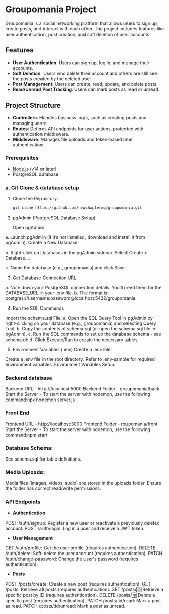 # Groupomania Project

Groupomania is a social networking platform that allows users to sign up, create posts, and interact with each other. The project includes features like user authentication, post creation, and soft deletion of user accounts.

## Features
- **User Authentication**: Users can sign up, log in, and manage their accounts.
- **Soft Deletion**: Users who delete their account and others are still see the posts created by the deleted user.
- **Post Management**: Users can create, read, update, and delete posts.
- **Read/Unread Post Tracking**: Users can mark posts as read or unread.

## Project Structure
- **Controllers**: Handles business logic, such as creating posts and managing users.
- **Routes**: Defines API endpoints for user actions, protected with authentication middleware.
- **Middleware**: Manages file uploads and token-based user authentication.

### Prerequisites

- [Node.js](https://nodejs.org/) (v14 or later)
- PostgreSQL database

### a. Git Clone & database setup

1. Clone the Repository:
   ```bash
   git clone https://github.com/newchaptermg/groupomania.git

2. pgAdmin (PostgreSQL Database Setup)

    Open pgAdmin:

a. Launch pgAdmin (if it’s not installed, download and install it from pgAdmin).
Create a New Database:

b. Right-click on Databases in the pgAdmin sidebar.
Select Create > Database….

c. Name the database (e.g., groupomania) and click Save.

3. Get Database Connection URL:

a. Note down your PostgreSQL connection details. You’ll need them for the DATABASE_URL in your .env file.
b. The format is: postgres://username:password@localhost:5432/groupomania.

4. Run the SQL Commands

Import the schema.sql File:
a. Open the SQL Query Tool in pgAdmin by right-clicking on your database (e.g., groupomania) and selecting Query Tool.
b. Copy the contents of schema.sql (or open the schema.sql file in pgAdmin).
c. Run the SQL commands to set up the database schema - see schema.db
d. Click Execute/Run to create the necessary tables.

5. Environment Variables (.env)
Create a .env File:

Create a .env file in the root directory.
Refer to .env-sample for required environment variables.
Environment Variables Setup:


### Backend database

Backend URL - http://localhost:5000
Backend Folder - groupomania/back
Start the Server - To start the server with nodemon, use the following command:npx nodemon server.js

### Front End 

Frontend URL - http://localhost:3000
Frontend Folder - roupomania/front
Start the Server - To start the server with nodemon, use the following command:npm start

### Database Schema: 

See schema.sql for table definitions.

### Media Uploads: 

Media files (images, videos, audio) are stored in the uploads folder. Ensure the folder has correct read/write permissions.

### API Endpoints

- **Authentication**

POST /auth/signup: Register a new user or reactivate a previously deleted account.
POST /auth/login: Log in a user and receive a JWT token.

- **User Management**

GET /auth/profile: Get the user profile (requires authentication).
DELETE /auth/delete: Soft-delete the user account (requires authentication).
PATCH /auth/change-password: Change the user's password (requires authentication).

- **Posts**

POST /posts/create: Create a new post (requires authentication).
GET /posts: Retrieve all posts (requires authentication).
GET /posts/:id: Retrieve a specific post by ID (requires authentication).
DELETE /posts/:id: Delete a specific post (requires authentication).
PATCH /posts/:id/read: Mark a post as read.
PATCH /posts/:id/unread: Mark a post as unread.


